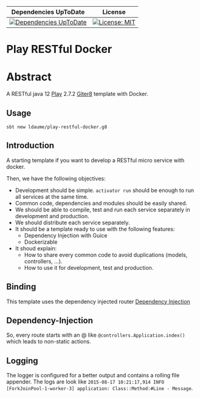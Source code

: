| Dependencies UpToDate | License |
|:---------------------:|:-------:|
| [![Dependencies UpToDate](https://ci.reinvent-software.de/buildStatus/icon?job=play-restful-docker-template-DependencyCheck)](https://ci.reinvent-software.de/job/play-restful-docker-template-DependencyCheck) | [![License: MIT](https://img.shields.io/badge/License-MIT-yellow.svg)](https://opensource.org/licenses/MIT) |

Play RESTful Docker
================

# Abstract
A RESTful java 12 [Play](https://www.playframework.com/) 2.7.2 [Giter8](http://www.foundweekends.org/giter8/) template with Docker.

## Usage
`sbt new ldaume/play-restful-docker.g8`

## Introduction
A starting template if you want to develop a RESTful micro service with docker.

Then, we have the following objectives:

  * Development should be simple. `activator run` should be enough to run all services at the same time.
  * Common code, dependencies and modules should be easily shared.
  * We should be able to compile, test and run each service separately in development and production.
  * We should distribute each service separately.
  * It should be a template ready to use with the following features:
    * Dependency Injection with Guice
    * Dockerizable
  * It shoud explain:
    * How to share every common code to avoid duplications (models, controllers, ...).
    * How to use it for development, test and production.

## Binding
This template uses the dependency injected router [Dependency Injection](https://www.playframework.com/documentation/2.7.x/JavaRouting)
## Dependency-Injection
So, every route starts with an @ like `@controllers.Application.index()` which leads to non-static actions.

## Logging

The logger is configured for a better output and contains a rolling file
appender. The logs are look like
`2015-08-17 10:21:17,914 INFO [ForkJoinPool-1-worker-3] application: Class::Method:#Line - Message`.
